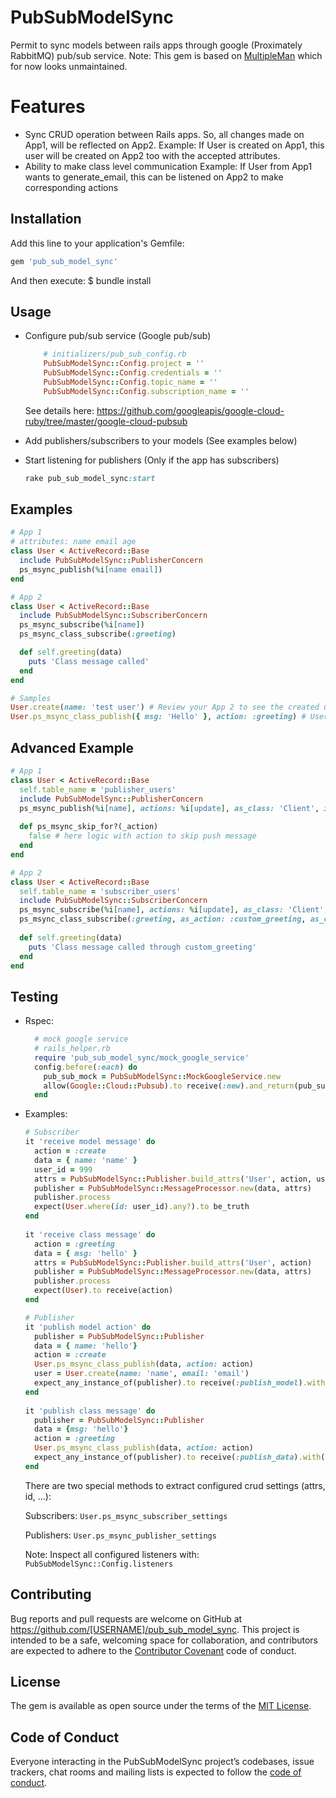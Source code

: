# PubSubModelSync
Permit to sync models between rails apps through google (Proximately RabbitMQ) pub/sub service. 
Note: This gem is based on [MultipleMan](https://github.com/influitive/multiple_man) which for now looks unmaintained.

# Features
- Sync CRUD operation between Rails apps. So, all changes made on App1, will be reflected on App2.
    Example: If User is created on App1, this user will be created on App2 too with the accepted attributes.
- Ability to make class level communication 
    Example: If User from App1 wants to generate_email, this can be listened on App2 to make corresponding actions

## Installation
Add this line to your application's Gemfile:
```ruby
gem 'pub_sub_model_sync'
```
And then execute: $ bundle install


## Usage

- Configure pub/sub service (Google pub/sub)
    ```ruby
        # initializers/pub_sub_config.rb
        PubSubModelSync::Config.project = ''
        PubSubModelSync::Config.credentials = ''
        PubSubModelSync::Config.topic_name = ''
        PubSubModelSync::Config.subscription_name = ''
    ```
    See details here:
    https://github.com/googleapis/google-cloud-ruby/tree/master/google-cloud-pubsub

- Add publishers/subscribers to your models (See examples below)

- Start listening for publishers (Only if the app has subscribers)
    ```ruby
    rake pub_sub_model_sync:start
    ```

## Examples
```ruby
# App 1
# attributes: name email age 
class User < ActiveRecord::Base
  include PubSubModelSync::PublisherConcern
  ps_msync_publish(%i[name email])
end

# App 2
class User < ActiveRecord::Base
  include PubSubModelSync::SubscriberConcern
  ps_msync_subscribe(%i[name])
  ps_msync_class_subscribe(:greeting)

  def self.greeting(data)
    puts 'Class message called'
  end
end

# Samples
User.create(name: 'test user') # Review your App 2 to see the created user (only name will be saved)
User.ps_msync_class_publish({ msg: 'Hello' }, action: :greeting) # User.greeting method (Class method) will be called in App2
```

## Advanced Example
```ruby
# App 1
class User < ActiveRecord::Base
  self.table_name = 'publisher_users'
  include PubSubModelSync::PublisherConcern
  ps_msync_publish(%i[name], actions: %i[update], as_class: 'Client', id: :client_id)
  
  def ps_msync_skip_for?(_action)
    false # here logic with action to skip push message
  end
end

# App 2
class User < ActiveRecord::Base
  self.table_name = 'subscriber_users'
  include PubSubModelSync::SubscriberConcern
  ps_msync_subscribe(%i[name], actions: %i[update], as_class: 'Client', id: :custom_id)
  ps_msync_class_subscribe(:greeting, as_action: :custom_greeting, as_class: 'CustomUser')
  
  def self.greeting(data)
    puts 'Class message called through custom_greeting'
  end
end
```

## Testing
- Rspec:
    ```ruby
      # mock google service
      # rails_helper.rb
      require 'pub_sub_model_sync/mock_google_service'
      config.before(:each) do
        pub_sub_mock = PubSubModelSync::MockGoogleService.new
        allow(Google::Cloud::Pubsub).to receive(:new).and_return(pub_sub_mock)
      end
    ```
- Examples:
    ```ruby
    # Subscriber
    it 'receive model message' do
      action = :create
      data = { name: 'name' }
      user_id = 999
      attrs = PubSubModelSync::Publisher.build_attrs('User', action, user_id)
      publisher = PubSubModelSync::MessageProcessor.new(data, attrs)
      publisher.process
      expect(User.where(id: user_id).any?).to be_truth
    end
      
    it 'receive class message' do
      action = :greeting
      data = { msg: 'hello' }
      attrs = PubSubModelSync::Publisher.build_attrs('User', action)
      publisher = PubSubModelSync::MessageProcessor.new(data, attrs)
      publisher.process
      expect(User).to receive(action)
    end
  
    # Publisher
    it 'publish model action' do
      publisher = PubSubModelSync::Publisher  
      data = { name: 'hello'}
      action = :create
      User.ps_msync_class_publish(data, action: action)
      user = User.create(name: 'name', email: 'email')
      expect_any_instance_of(publisher).to receive(:publish_model).with(user, :create, anything)
    end
       
    it 'publish class message' do
      publisher = PubSubModelSync::Publisher  
      data = {msg: 'hello'}
      action = :greeting
      User.ps_msync_class_publish(data, action: action)
      expect_any_instance_of(publisher).to receive(:publish_data).with('User', data, action)
    end
    ```
    
    There are two special methods to extract configured crud settings (attrs, id, ...):
    
    Subscribers: ```User.ps_msync_subscriber_settings```
    
    Publishers: ```User.ps_msync_publisher_settings```
    
    Note: Inspect all configured listeners with: 
    ``` PubSubModelSync::Config.listeners ```

## Contributing

Bug reports and pull requests are welcome on GitHub at https://github.com/[USERNAME]/pub_sub_model_sync. This project is intended to be a safe, welcoming space for collaboration, and contributors are expected to adhere to the [Contributor Covenant](http://contributor-covenant.org) code of conduct.

## License

The gem is available as open source under the terms of the [MIT License](https://opensource.org/licenses/MIT).

## Code of Conduct

Everyone interacting in the PubSubModelSync project’s codebases, issue trackers, chat rooms and mailing lists is expected to follow the [code of conduct](https://github.com/[USERNAME]/pub_sub_model_sync/blob/master/CODE_OF_CONDUCT.md).
